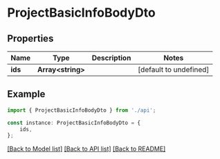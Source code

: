 # ProjectBasicInfoBodyDto


## Properties

Name | Type | Description | Notes
------------ | ------------- | ------------- | -------------
**ids** | **Array&lt;string&gt;** |  | [default to undefined]

## Example

```typescript
import { ProjectBasicInfoBodyDto } from './api';

const instance: ProjectBasicInfoBodyDto = {
    ids,
};
```

[[Back to Model list]](../README.md#documentation-for-models) [[Back to API list]](../README.md#documentation-for-api-endpoints) [[Back to README]](../README.md)
